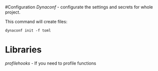 #Configuration
_Dynaconf_ - configurate the settings and secrets for whole project.

This command will create files:

    dynaconf init -f toml


# Libraries
_profilehooks_ - If you need to profile functions